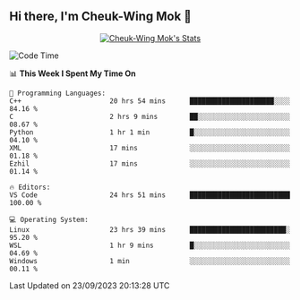 ## Hi there, I'm Cheuk-Wing Mok 👋

<!--
**mozro0327/mozro0327** is a ✨ _special_ ✨ repository because its `README.md` (this file) appears on your GitHub profile.

Here are some ideas to get you started:

- 🔭 I’m currently working on ...
- 🌱 I’m currently learning ...
- 👯 I’m looking to collaborate on ...
- 🤔 I’m looking for help with ...
- 💬 Ask me about ...
- 📫 How to reach me: ...
- 😄 Pronouns: ...
- ⚡ Fun fact: ...
-->

<p align="center">
  <a href="https://github.com/mozro0327" class="rich-diff-level-one">
    <img src="https://github-readme-stats.vercel.app/api?username=mozro0327&title_color=333&text_color=777" alt="Cheuk-Wing Mok's Stats" >
    <!-- &hide=issues
    <img src="https://github-readme-stats.vercel.app/api?username=mozro0327&hide=issues&title_color=333&text_color=777" alt="Cheuk-Wing Mok's Stats" >
    -->
  </a>
</p>

<!--START_SECTION:waka-->
![Code Time](http://img.shields.io/badge/Code%20Time-2%2C005%20hrs%2042%20mins-blue)

📊 **This Week I Spent My Time On** 

```text
💬 Programming Languages: 
C++                      20 hrs 54 mins      █████████████████████░░░░   84.16 % 
C                        2 hrs 9 mins        ██░░░░░░░░░░░░░░░░░░░░░░░   08.67 % 
Python                   1 hr 1 min          █░░░░░░░░░░░░░░░░░░░░░░░░   04.10 % 
XML                      17 mins             ░░░░░░░░░░░░░░░░░░░░░░░░░   01.18 % 
Ezhil                    17 mins             ░░░░░░░░░░░░░░░░░░░░░░░░░   01.14 % 

🔥 Editors: 
VS Code                  24 hrs 51 mins      █████████████████████████   100.00 % 

💻 Operating System: 
Linux                    23 hrs 39 mins      ████████████████████████░   95.20 % 
WSL                      1 hr 9 mins         █░░░░░░░░░░░░░░░░░░░░░░░░   04.69 % 
Windows                  1 min               ░░░░░░░░░░░░░░░░░░░░░░░░░   00.11 % 
```


 Last Updated on 23/09/2023 20:13:28 UTC
<!--END_SECTION:waka-->
